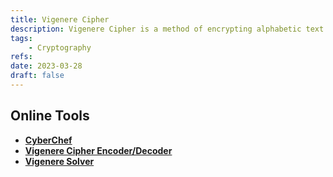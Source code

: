 ```yaml
---
title: Vigenere Cipher
description: Vigenere Cipher is a method of encrypting alphabetic text by using a series of interwoven Caesar ciphers, based on the letters of a keyword.
tags:
    - Cryptography
refs:
date: 2023-03-28
draft: false
---
```


## Online Tools

- **[CyberChef](https://gchq.github.io/CyberChef/#recipe=Vigen%C3%A8re_Decode(''))**
- **[Vigenere Cipher Encoder/Decoder](https://www.dcode.fr/vigenere-cipher)**
- **[Vigenere Solver](https://www.guballa.de/vigenere-solver)**

